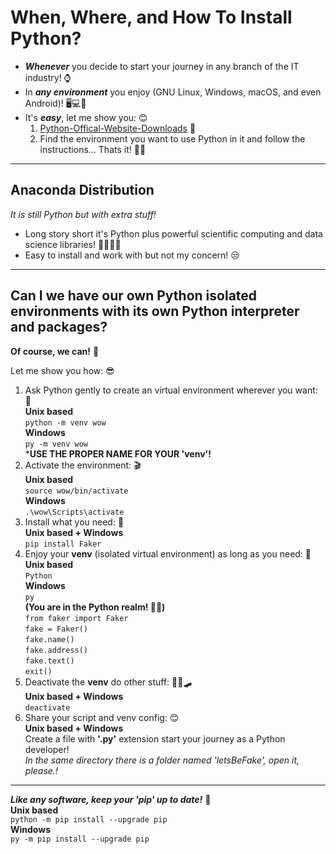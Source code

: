 # When, Where, and How To Install Python?
- ***Whenever*** you decide to start your journey in any branch of the IT industry! ⌚
- In ***any environment*** you enjoy (GNU Linux, Windows, macOS, and even Android)! 🖥️💻📱
- It's ***easy***, let me show you: 😊
    1. [Python-Offical-Website-Downloads](https://www.python.org/downloads/) 🐍
    2. Find the environment you want to use Python in it and follow the instructions... Thats it! 🤷‍♂️
---
## Anaconda Distribution
*It is still Python but with extra stuff!*  
- Long story short it's Python plus powerful scientific computing and data science libraries! 🐍➕🧑‍🔬
- Easy to install and work with but not my concern! 😒
---
## Can I we have our own Python isolated environments with its own Python interpreter and packages?

**Of course, we can!** 🤩

Let me show you how: 😎

1. Ask Python gently to create an virtual environment wherever you want: 🤫  
**Unix based**  
`python -m venv wow`  
**Windows**  
`py -m venv wow`   
***USE THE PROPER NAME FOR YOUR 'venv'!**
2. Activate the environment: 🎬  
**Unix based**  
`source wow/bin/activate`  
**Windows**  
`.\wow\Scripts\activate`
3. Install what you need: 🫵  
**Unix based + Windows**  
`pip install Faker`
4. Enjoy your **venv** (isolated virtual environment) as long as you need: 🤯   
**Unix based**  
`Python`  
**Windows**  
`py`  
**(You are in the Python realm! 🐍😍)**  
`from faker import Faker`    
`fake = Faker()`  
`fake.name()`  
`fake.address()`  
`fake.text()`  
`exit()`  
5. Deactivate the **venv** do other stuff: 🍔🍟🛹  
**Unix based + Windows**  
`deactivate`  
6. Share your script and venv config: 😊  
**Unix based + Windows**  
Create  a file with **'.py'** extension start your journey as a Python developer!  
*In the same directory there is a folder named 'letsBeFake', open it, please.!*
---
***Like any software, keep your 'pip' up to date!*** 📅  
**Unix based**  
`python -m pip install --upgrade pip`  
**Windows**  
`py -m pip install --upgrade pip`  
